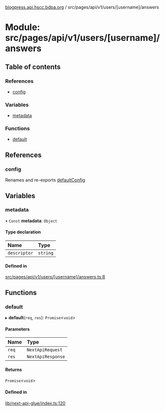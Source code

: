[blogpress.api.hscc.bdpa.org](../README.md) / src/pages/api/v1/users/[username]/answers

# Module: src/pages/api/v1/users/[username]/answers

## Table of contents

### References

- [config](src_pages_api_v1_users__username__answers.md#config)

### Variables

- [metadata](src_pages_api_v1_users__username__answers.md#metadata)

### Functions

- [default](src_pages_api_v1_users__username__answers.md#default)

## References

### config

Renames and re-exports [defaultConfig](src_backend_api.md#defaultconfig)

## Variables

### metadata

• `Const` **metadata**: `Object`

#### Type declaration

| Name | Type |
| :------ | :------ |
| `descriptor` | `string` |

#### Defined in

[src/pages/api/v1/users/[username]/answers.ts:8](https://github.com/nhscc/blogpress.api.hscc.bdpa.org/blob/764312e/src/pages/api/v1/users/[username]/answers.ts#L8)

## Functions

### default

▸ **default**(`req`, `res`): `Promise`<`void`\>

#### Parameters

| Name | Type |
| :------ | :------ |
| `req` | `NextApiRequest` |
| `res` | `NextApiResponse` |

#### Returns

`Promise`<`void`\>

#### Defined in

[lib/next-api-glue/index.ts:120](https://github.com/nhscc/blogpress.api.hscc.bdpa.org/blob/764312e/lib/next-api-glue/index.ts#L120)
